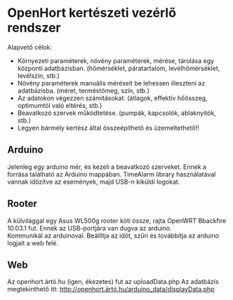 OpenHort kertészeti vezérlő rendszer
====================================

Alapvető célok:
 - Környezeti paraméterek, növény paraméterek, mérése, tárolása egy központi adatbázisban. (hőmérséklet, páratartalom, levélhőmérséklet, levélszín, stb.)
 - Növény paraméterek manuális méréseit be lehessen illeszteni az adatbázisba. (méret, terméstömeg, szín, stb.)
 - Az adatokon végezzen számításokat. (átlagok, effektív hőösszeg, optimumtól való eltérés, stb.)
 - Beavatkozó szervek működtetése. (pumpák, kapcsolók, ablaknyitók, stb.)
 - Legyen bármely kertész által összeépíthető és üzemeltethető!!

Arduino
-------

Jelenleg egy arduino mér, és kezeli a beavatkozó szerveket. Ennek a forrása található az Arduino mappában. 
TimeAlarm library használatával vannak időzítve az események, majd USB-n kiküldi logokat.

Rooter
------

A külvilággal egy Asus WL500g rooter köti össze, rajta OpenWRT Bbackfire 10.03.1 fut. Ennek az USB-portjára van dugva az arduino.  
Kommunikál az arduinoval. Beállítja az időt, szűri és továbbítja az arduino logjait a web felé.

Web
---

Az openhort.ártó.hu (igen, ékezetes) fut az uploadData.php
Az adatbázis megtekinthető itt:
http://openhort.ártó.hu/arduino_data/displayData.php

